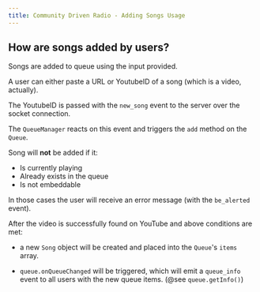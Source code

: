```yaml
---
title: Community Driven Radio - Adding Songs Usage
---
```


## How are songs added by users?

Songs are added to queue using the input provided.

A user can either paste a URL or YoutubeID of a song (which is a video, actually).

The YoutubeID is passed with the `new_song` event to the server over the socket connection.

The `QueueManager` reacts on this event and triggers the `add` method on the `Queue`.

Song will **not** be added if it:

- Is currently playing
- Already exists in the queue
- Is not embeddable

In those cases the user will receive an error message (with the `be_alerted` event).

After the video is successfully found on YouTube and above conditions are met:

- a new `Song` object will be created and placed into the `Queue`'s `items` array.

- `queue.onQueueChanged` will be triggered, which will emit a `queue_info` event to all users with the new queue items. (@see `queue.getInfo()`)